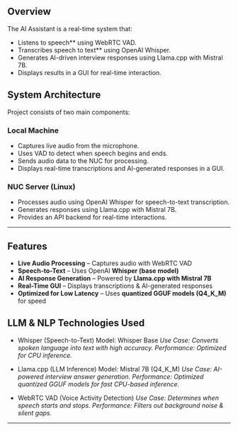 

## Overview
The AI Assistant is a real-time system that:
- Listens to speech** using WebRTC VAD.
- Transcribes speech to text** using OpenAI Whisper.
- Generates AI-driven interview responses using Llama.cpp with Mistral 7B.
- Displays results in a GUI for real-time interaction.

## System Architecture
Project consists of two main components:

### **Local Machine**
- Captures live audio from the microphone.
- Uses VAD to detect when speech begins and ends.
- Sends audio data to the NUC for processing.
- Displays real-time transcriptions and AI-generated responses in a GUI.

### **NUC Server (Linux)**
- Processes audio using OpenAI Whisper for speech-to-text transcription.
- Generates responses using Llama.cpp with Mistral 7B.
- Provides an API backend for real-time interactions.

---

## Features
- **Live Audio Processing** – Captures audio with WebRTC VAD
- **Speech-to-Text** – Uses OpenAI **Whisper (base model)**
- **AI Response Generation** – Powered by **Llama.cpp with Mistral 7B**
- **Real-Time GUI** – Displays transcriptions & AI-generated responses
- **Optimized for Low Latency** – Uses **quantized GGUF models (Q4_K_M)** for speed

## LLM & NLP Technologies Used
- Whisper (Speech-to-Text) Model: Whisper Base
*Use Case: Converts spoken language into text with high accuracy.*
*Performance: Optimized for CPU inference.*

- Llama.cpp (LLM Inference) Model: Mistral 7B (Q4_K_M)
*Use Case: AI-powered interview answer generation.*
*Performance: Optimized quantized GGUF models for fast CPU-based inference.*

- WebRTC VAD (Voice Activity Detection)
*Use Case: Determines when speech starts and stops.*
*Performance: Filters out background noise & silent gaps.*

---


